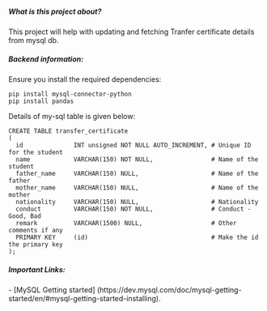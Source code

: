 <h5> What is this project about? </h5>

This project will help with updating and fetching Tranfer certificate
details from mysql db. 

<h5> Backend information: </h5>

Ensure you install the required dependencies:

```
pip install mysql-connector-python
pip install pandas
```

Details of my-sql table is given below:

```
CREATE TABLE transfer_certificate
(
  id              INT unsigned NOT NULL AUTO_INCREMENT, # Unique ID for the student
  name            VARCHAR(150) NOT NULL,                # Name of the student
  father_name     VARCHAR(150) NULL,                    # Name of the father
  mother_name     VARCHAR(150) NULL,                    # Name of the mother
  nationality     VARCHAR(150) NULL,                    # Nationality
  conduct         VARCHAR(150) NOT NULL,                # Conduct - Good, Bad
  remark          VARCHAR(1500) NULL,                   # Other comments if any
  PRIMARY KEY     (id)                                  # Make the id the primary key
); 
```
<h5> Important Links: </h5>
- [MySQL Getting started] (https://dev.mysql.com/doc/mysql-getting-started/en/#mysql-getting-started-installing).
